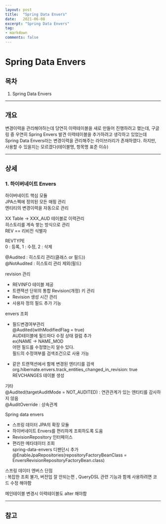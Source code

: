 ```yaml
---
layout: post
title:  "Spring Data Envers"
date:   2021-06-08
excerpt: "Spring Data Envers"
tag:
- markdown 
comments: false
---
```


# Spring Data Envers  

## 목차
1. Spring Data Envers


___

## __개요__

변경이력을 관리해야하는데 당연히 이력테이블을 새로 만들어 진행하려고 했는데,
구글링 중 우연히 Spring Envers 발견
이력테이블을 추가하려고 생각하고 있었는데 Spring Data Envers라는 변경이력을 관리해주는 라이브러리가 존재하였다.
하지만, 사용할 수 있을지는 모르겠다(테이블명, 항목명 표준 이슈)


___

## __상세__

### 1. 하이버네이트 Envers
하이버네이트 핵심 모듈  
JPA스펙에 정의된 모든 매핑 관리  
엔티티의 변경이력을 자동으로 관리  

XX Table -> XXX_AUD 테이블로 이력관리  
히스토리를 계속 쌓는 방식으로 관리  
REV == 리비전 식별자  

REVTYPE  
0 : 등록, 1 : 수정, 2 : 삭제  


@Audited : 히스토리 관리(클래스 or 필드))  
@NotAudited : 히스토리 관리 제외(필드)  

revision 관리  
- REVINFO 테이블 제공  
- 트랜잭션 단위의 통합 Revision(개정) 키 관리  
- Revision 생성 시간 관리  
- 사용자 정의 필드 추가 기능  

envers 조회  

- 필드변경여부관리  
@Audited(withModifiedFlag = true)  
AUD테이블에 필드마다 수정 상태 컬럼 추가  
ex)NAME -> NAME_MOD  
어떤 필드를 수정했는지 알수 있다.  
필드의 수정여부를 검색조건으로 사용 가능  

- 같은 트랜잭션에서 함께 변경된 엔티티를 검색  
  org.hibernate.envers.track_entities_changed_in_revision: true  
  REVCHANGES 테이블 생성  

기타  
@Audited(targetAuditMode = NOT_AUDITED) : 연관관계가 있는 엔티티를 감사하지 않음  
@AuditOverride : 상속관계  


Spring data envers  
- 스프링 데이터 JPA의 확장 모듈  
- 하이버네이트 Envers를 편리하게 조회하도록 도움  
- RevisionRepository 인터페이스  
- 편리한 메타데이터 조회  
spring-data-envers 디팬던시 추가  
@EnableJpaRepositories(repositoryFactoryBeanClass = EnversRevisionRepositoryFactoryBean.class)  

스프링 데이터 엔버스 단점  
: 복잡한 조회 불가, 버전업 잘 안되는편 , QueryDSL 관련 기능과 함께 사용하려면 코드 수정 해야함  

메인테이블 변경시 이력테이블도 alter 해야함  

___

## __참고__
